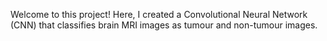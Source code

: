 Welcome to this project! Here, I created a Convolutional Neural Network (CNN) that classifies brain MRI images as tumour and non-tumour images. 

